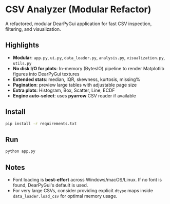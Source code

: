 
# CSV Analyzer (Modular Refactor)

A refactored, modular DearPyGui application for fast CSV inspection, filtering, and visualization.

## Highlights
- **Modular**: `app.py`, `ui.py`, `data_loader.py`, `analysis.py`, `visualization.py`, `utils.py`
- **No disk I/O for plots**: In-memory (BytesIO) pipeline to render Matplotlib figures into DearPyGui textures
- **Extended stats**: median, IQR, skewness, kurtosis, missing%
- **Pagination**: preview large tables with adjustable page size
- **Extra plots**: Histogram, Box, Scatter, Line, ECDF
- **Engine auto-select**: uses **pyarrow** CSV reader if available

## Install
```bash
pip install -r requirements.txt
```

## Run
```bash
python app.py
```

## Notes
- Font loading is **best-effort** across Windows/macOS/Linux. If no font is found, DearPyGui's default is used.
- For very large CSVs, consider providing explicit `dtype` maps inside `data_loader.load_csv` for optimal memory usage.
